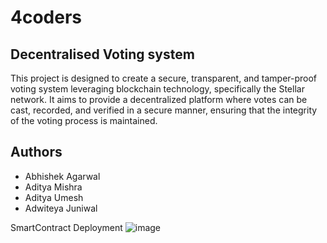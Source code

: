 # 4coders


## Decentralised Voting system

This project is designed to create a secure, transparent, and tamper-proof voting system leveraging blockchain technology, specifically the Stellar network. It aims to provide a decentralized platform where votes can be cast, recorded, and verified in a secure manner, ensuring that the integrity of the voting process is maintained.



## Authors

- Abhishek Agarwal
- Aditya Mishra
- Aditya Umesh
- Adwiteya Juniwal

SmartContract Deployment 
![image](https://github.com/amBITion-24/4coders/assets/147623950/9acf63a6-2fa7-4099-9c5a-ad15d1665cce)

